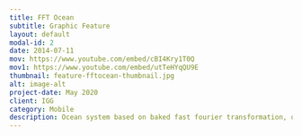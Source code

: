 ```yaml
---
title: FFT Ocean
subtitle: Graphic Feature
layout: default
modal-id: 2
date: 2014-07-11
mov: https://www.youtube.com/embed/cBI4Kry1T0Q
mov1: https://www.youtube.com/embed/utTeHYqQU9E
thumbnail: feature-fftocean-thumbnail.jpg
alt: image-alt
project-date: May 2020
client: IGG
category: Mobile
description: Ocean system based on baked fast fourier transformation, ocean mesh is geometry clipmaps, buoyancy samples from baked height map, each sample point costs 0.02ms on mobile.
---
```

